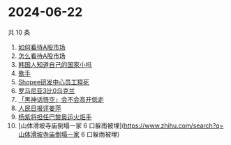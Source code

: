 # 2024-06-22

共 10 条

<!-- BEGIN ZHIHUSEARCH -->
<!-- 最后更新时间 Sat Jun 22 2024 07:10:37 GMT+0800 (China Standard Time) -->
1. [如何看待A股市场](https://www.zhihu.com/search?q=如何看待A股市场)
1. [怎么看待A股市场](https://www.zhihu.com/search?q=怎么看待A股市场)
1. [韩国人知道自己的国家小吗](https://www.zhihu.com/search?q=韩国人知道自己的国家小吗)
1. [歌手](https://www.zhihu.com/search?q=歌手)
1. [Shopee研发中心员工猝死](https://www.zhihu.com/search?q=Shopee研发中心员工猝死)
1. [罗马尼亚3比0乌克兰](https://www.zhihu.com/search?q=罗马尼亚3比0乌克兰)
1. [「黑神话悟空」会不会高开低走](https://www.zhihu.com/search?q=「黑神话悟空」会不会高开低走)
1. [人民日报评姜萍](https://www.zhihu.com/search?q=人民日报评姜萍)
1. [杨紫将担任巴黎奥运火炬手](https://www.zhihu.com/search?q=杨紫将担任巴黎奥运火炬手)
1. [山体滑坡寺庙倒塌一家 6 口躲雨被埋](https://www.zhihu.com/search?q=山体滑坡寺庙倒塌一家 6 口躲雨被埋)
<!-- END ZHIHUSEARCH -->
